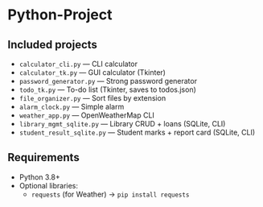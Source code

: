 # Python-Project

## Included projects
- `calculator_cli.py` — CLI calculator
- `calculator_tk.py` — GUI calculator (Tkinter)
- `password_generator.py` — Strong password generator
- `todo_tk.py` — To-do list (Tkinter, saves to todos.json)
- `file_organizer.py` — Sort files by extension
- `alarm_clock.py` — Simple alarm
- `weather_app.py` — OpenWeatherMap CLI
- `library_mgmt_sqlite.py` — Library CRUD + loans (SQLite, CLI)
- `student_result_sqlite.py` — Student marks + report card (SQLite, CLI)

## Requirements
- Python 3.8+
- Optional libraries:
  - `requests` (for Weather) → `pip install requests`
